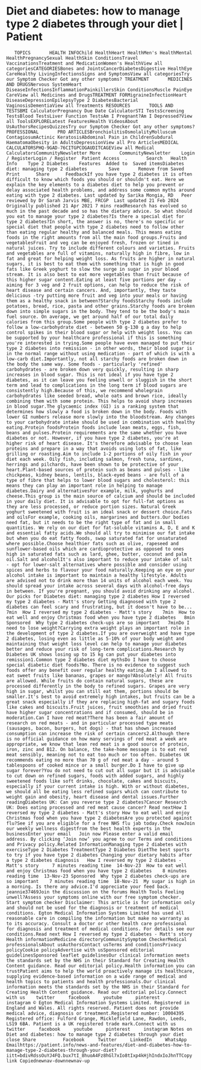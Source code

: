 # Diet and diabetes: how to manage type 2 diabetes through your diet | Patient

       TOPICS       HEALTH INFOChild HealthHeart HealthMen's HealthMental HealthPregnancySexual HealthSkin ConditionsTravel VaccinationsTreatment and MedicationWomen's HealthView all categoriesCATEGORIESBones and JointsCancerDiabetesDigestive HealthEye CareHealthy LivingInfectionsSigns and SymptomsView all categoriesTry our Symptom Checker Got any other symptoms? TREATMENT       MEDICINES AND DRUGSNervous SystemHeart DiseaseInfectionsInflammationPainkillersSkin ConditionsMuscle PainEye CareView all Medicines and DrugsTREATMENT FORMigraineInfectionHeart DiseaseDepressionEpilepsyType 2 DiabetesBacterial VaginosisDementiaView all Treatments RESOURCES       TOOLS AND TESTSBMI CalculatorPregnancy Due Date CalculatorSTI TestsScreening TestsBlood TestsLiver Function TestsAm I Pregnant?Am I Depressed?View all ToolsEXPLORELatest FeaturesHealth VideosAbout UsAuthorsRecipesQuizzesTry our Symptom Checker Got any other symptoms? PROFESSIONAL       PRO ARTICLESBronchiolitisOsmolalityMolluscum ContagiosumActinic KeratosisAbdominal Pain in ChildrenSubdural HaematomaObesity in AdultsDepressionView all Pro ArticlesMEDICAL CALCULATORSPHQ-9GAD-76CITGPCOGAUDITCAGEView all Medical CalculatorsCommunityNewsletter More       CommunityNewsletter    Login / RegisterLogin / Register  Patient Access  .       Search   Health Info    Type 2 Diabetes    Features  Added to  Saved itemsDiabetes diet: managing type 2 diabetes        Save       Remove from Saved       Print      Share      FeedbackIf you have type 2 diabetes it is often difficult to know which foods you should or shouldn't eat. Here we explain the key elements to a diabetes diet to help you prevent or delay associated health problems, and address some common myths around eating with type 2 diabetes. Last updated by Sarika Mongia, RD   Peer reviewed by Dr Sarah Jarvis MBE, FRCGP  Last updated 21 Feb 2024   Originally published 21 Apr 2021 7 mins readResearch has evolved so much in the past decade and so has the dietary advice. So what should you eat to manage your type 2 diabetes?Is there a special diet for type 2 diabetes?In short, the answer is no, there's no specific or special diet that people with type 2 diabetes need to follow other than eating regular healthy and balanced meals. This means eating foods in the right amounts from all the main food groups.Fruits and vegetablesFruit and veg can be enjoyed fresh, frozen or tined in natural juices. Try to include different colours and varieties. Fruits and vegetables are full of vitamins, naturally high in fibre, low in fat and great for helping weight loss. As fruits are higher in natural sugars, it is best to eat them with something that is high in good fats like Greek yoghurt to slow the surge in sugar in your blood stream. It is also best to eat more vegetables than fruit because of this higher sugar content.Eating at least five portions per day - aiming for 3 veg and 2 fruit options, can help to reduce the risk of heart disease and certain cancers. And, importantly, they taste delicious -try putting more fruit and veg into your meals or having them as a healthy snack in between?Starchy foodsStarchy foods include potatoes, bread, rice, pasta and other grains.Starchy foods are broken down into simple sugars in the body. They tend to be the body's main fuel source. On average, we get around half of our total daily calories from this group.Some people with type 2 diabetes prefer to follow a low-carbohydrate diet - between 50 g-130 g a day to help control spikes in their blood sugar or help with weight loss. You can be supported by your healthcare professional if this is something you're interested in trying.Some people have even managed to put their type 2 diabetes into remission - in other words, their blood sugar is in the normal range without using medication - part of which is with a low-carb diet.Importantly, not all starchy foods are broken down in the body the same way. Some foods - particularly 'refined' carbohydrates - are broken down very quickly, resulting in sharp increases in blood sugar. This is not ideal if you have type 2 diabetes, as it can leave you feeling unwell or sluggish in the short term and lead to complications in the long term if blood sugars are consistently high.Because of this, we recommend wholegrain carbohydrates like seeded bread, whole oats and brown rice, ideally combining them with some protein. This helps to avoid sharp increases in blood sugar.The glycaemic index (GI) is a ranking system that determines how slowly a food is broken down in the body. Foods with lower GI numbers release more slowly into the bloodstream. Any changes to your carbohydrate intake should be used in combination with healthy eating.Protein foodsProtein foods include lean meats, eggs, fish, beans and pulses.Protein requirements are the same whether you have diabetes or not. However, if you have type 2 diabetes, you're at higher risk of heart disease. It's therefore advisable to choose lean proteins and prepare in a way that avoids using lots of fat, like grilling or roasting.Aim to include 1-2 portions of oily fish in your diet each week. Oily fish, including salmon, fresh tuna, sardines, herrings and pilchards, have been shown to be protective of your heart.Plant-based sources of protein such as beans and pulses - like chickpeas, kidney beans, lentils, black-eyed beans - are full of a type of fibre that helps to lower blood sugars and cholesterol: this means they can play an important role in helping to manage diabetes.Dairy and alternativesFor example, milk, yoghurts and cheese.This group is the main source of calcium and should be included in your daily diet. It is advisable to opt for full-fat options as they are less processed, or reduce portion sizes. Natural Greek yoghurt sweetened with fruit is an ideal snack or dessert choice.Fats and oilsFor example, cooking oils, margarines and butters.Our bodies need fat, but it needs to be the right type of fat and in small quantities. We rely on our diet for fat-soluble vitamins A, D, E and K and essential fatty acids.We should all try to minimise our fat intake but when you do eat fatty foods, swap saturated fat for unsaturated where possible.Choose healthier fats such as olive, rapeseed and sunflower-based oils which are cardioprotective as opposed to ones high in saturated fats such as lard, ghee, butter, coconut and palm oil.Salt and alcoholIt's also important to reduce your intake of salt - opt for lower-salt alternatives where possible and consider using spices and herbs to flavour your food naturally.Keeping an eye on your alcohol intake is important to maintain a healthy lifestyle. Adults are advised not to drink more than 14 units of alcohol each week. You should spread your intake across several days with alcohol-free days in between. If you're pregnant, you should avoid drinking any alcohol. Our picks for Diabetes diet: managing type 2 diabetes How I reversed my type 2 diabetes - Matt's story Getting diagnosed with type 2 diabetes can feel scary and frustrating, but it doesn't have to be...   7min  How I reversed my type 2 diabetes - Matt's story    7min  How to eat well and enjoy Christmas food when you have type 2 diabetes   8min Sponsored  Why type 2 diabetes check-ups are so important   7minDo I need to lose weight?Carrying extra weight plays an important role in the development of type 2 diabetes.If you are overweight and have type 2 diabetes, losing even as little as 5-10% of your body weight and maintaining that weight loss level can help to manage your diabetes better and reduce your risk of long-term complications.Research by Diabetes UK shows losing up to 15 kg can put your diabetes into remission1.Common type 2 diabetes diet mythsDo I have to choose special diabetic diet foods?No. There is no evidence to suggest such foods offer any benefit over regular healthy eating.Am I allowed to eat sweet fruits like bananas, grapes or mango?Absolutely! All fruits are allowed. While fruits do contain natural sugars, these are processed differently in the body to refined sugars. Grapes are very high in sugar, whilst you can still eat them, portions should be smaller.It's best to avoid extremely high intakes, but fruits can be a great snack especially if they are replacing high-fat and sugary foods like cakes and biscuits.Fruit juices, fruit smoothies and dried fruit have higher sugar concentrations and if consumed, should be in moderation.Can I have red meat?There has been a fair amount of research on red meats - and in particular processed type meats (sausages, bacon, burgers, hot dogs) - that has shown increased consumption can increase the risk of certain cancers2.Although there is no official guidance on how many servings of red meat a week are appropriate, we know that lean red meat is a good source of protein, iron, zinc and B12. On balance, the take-home message is to eat red meat sensibly, meaning not to eat too much or too often. Diabetes UK recommends eating no more than 70 g of red meat a day - around 5 tablespoons of cooked mince or a small burger.Do I have to give up sugar forever?You do not need to cut out all sugar but it is advisable to cut down on refined sugars, foods with added sugars, and highly sweetened foods like soft drinks, chocolate, cakes and biscuits, especially if your current intake is high. With or without diabetes, we should all be eating less refined sugars which can contribute to weight gain and obesity, heart disease and dental issues.Further readingDiabetes UK: Can you reverse type 2 diabetes?Cancer Research UK: Does eating processed and red meat cause cancer? Read nextHow I reversed my type 2 diabetes - Matt's story How to eat well and enjoy Christmas food when you have type 2 diabetesAre you protected against flu?See if you are eligible for a free NHS flu jab today.Check nowJoin our weekly wellness digestfrom the best health experts in the businessEnter your email   Join now Please enter a valid email address. By clicking ‘Join now’ you agree to our Terms and conditions and Privacy policy.Related InformationManaging type 2 diabetes with exerciseType 2 Diabetes TreatmentType 2 Diabetes DietThe best sports to try if you have type 2 diabetes Changing your dietary habits after a type 2 diabetes diagnosis   How I reversed my type 2 diabetes - Matt's story     7 minutes reading time  14-Nov-23  How to eat well and enjoy Christmas food when you have type 2 diabetes    8 minutes reading time  13-Nov-23 Sponsored  Why type 2 diabetes check-ups are so important    7 minutes reading time  18-Nov-21  My sugar is high in a morning. Is there any advice.I'd appreciate your feed back.   jeannie37469Join the discussion on the forums Health Tools Feeling unwell?Assess your symptoms online with our free symptom checker. Start symptom checker Disclaimer: This article is for information only and should not be used for the diagnosis or treatment of medical conditions. Egton Medical Information Systems Limited has used all reasonable care in compiling the information but make no warranty as to its accuracy. Consult a doctor or other health care professional for diagnosis and treatment of medical conditions. For details see our conditions.Read next How I reversed my type 2 diabetes - Matt's story  Health informationMedicine directoryCommunitySymptom CheckerMedical professionalsAbout usAuthorsContact usTerms and conditionsPrivacy policyCookie policyAdvertise with usSponsored editorial guidelinesSponsored leaflet guidelinesOur clinical information meets the standards set by the NHS in their Standard for Creating Health Content guidance. Read our editorial policy.Health information you can trustPatient aims to help the world proactively manage its healthcare, supplying evidence-based information on a wide range of medical and health topics to patients and health professionals.Our clinical information meets the standards set by the NHS in their Standard for Creating Health Content guidance. Read our editorial policy.Connect with us    twitter     facebook     youtube     pinterest     instagram © Egton Medical Information Systems Limited. Registered in England and Wales. All rights reserved. Patient does not provide medical advice, diagnosis or treatment.Registered number: 10004395 Registered office: Fulford Grange, Micklefield Lane, Rawdon, Leeds, LS19 6BA. Patient is a UK registered trade mark.Connect with us    twitter     facebook     youtube     pinterest     instagram Notes on Diet and diabetes: how to manage type 2 diabetes through your diet     close Share          Facebook     Twitter     LinkedIn     WhatsApp     Emailhttps://patient.info/news-and-features/diet-and-diabetes-how-to-manage-type-2-diabetes-through-your-diet?iitt=bdivRdssOuYJ4FQ.bux7tI_8huoA4Fz8hGl7xIo8tIxp4kHjhIndxIoJhnTTCopy link Copiednewnav-downnewnav-up


